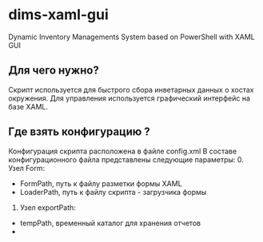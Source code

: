# dims-xaml-gui
Dynamic Inventory Managements System based on PowerShell with XAML GUI
## Для чего нужно?
Скрипт используется для быстрого сбора инветарных данных о хостах окружения. Для управления используется графический интерфейс на базе XAML. 
## Где взять конфигурацию ?
Конфигурация скрипта расположена в файле config.xml
В составе конфигурационного файла представлены следующие параметры:
0. Узел Form:
  - FormPath, путь к файлу разметки формы XAML
  - LoaderPath, путь к файлу скрипта - загрузчика формы
1. Узел exportPath:
  - tempPath, временный каталог для хранения отчетов
  - 
